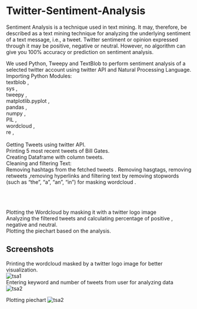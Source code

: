 # Twitter-Sentiment-Analysis
Sentiment Analysis is a technique used in text mining. It may, therefore, be described as a text mining technique for analyzing the underlying sentiment of a text message, i.e., a tweet. Twitter sentiment or opinion expressed through it may be positive, negative or neutral. However, no algorithm can give you 100% accuracy or prediction on sentiment analysis.
<p>
We used Python, Tweepy and TextBlob to perform sentiment analysis of a selected twitter account using  twitter API and Natural Processing Language. 
<br> Importing  Python Modules:
<br>textblob ,
<br>sys ,
<br>tweepy ,
<br>matplotlib.pyplot ,
<br>pandas ,
<br>numpy ,
<br>PIL ,
<br>wordcloud ,
<br>re ,
<br>
<br>Getting Tweets using twitter API.
<br>Printing 5 most recent tweets of Bill Gates.
<br>Creating Dataframe with column tweets.
<br>Cleaning and filtering Text:
 <br>Removing hashtags from the fetched tweets . Removing hasgtags, removing retweets    ,removing hyperlinks and filtering text by removing stopwords  (such as “the”, “a”, “an”, “in”) for masking wordcloud .  

<br><br>
<br> Plotting the Wordcloud by masking it with a twitter logo image
<br>Analyzing the filtered tweets and calculating percentage of positive , negative and neutral.
<br>Plotting the piechart based on the analysis.
</p>


## Screenshots
Printing the wordcloud masked by a twitter logo image for better visualization.
<br>![tsa1](https://user-images.githubusercontent.com/68144680/160224000-6bdf8887-10cd-4bc6-8221-dbffdb534400.png)
<br>Entering keyword and number of tweets from user for analyzing data
<br>![tsa2](https://user-images.githubusercontent.com/68144680/160224052-ce54c0c2-7d33-4451-b285-4c0224be9258.png)

Plotting piechart
![tsa2](https://user-images.githubusercontent.com/68144680/160224072-59c05e8a-cb18-4d19-a2a3-99d7895df84f.png)

